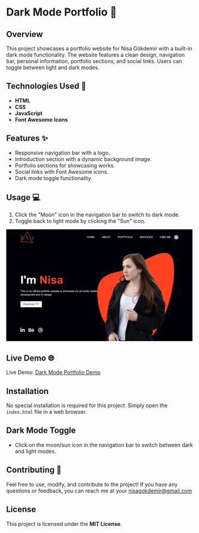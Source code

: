 # Dark Mode Portfolio 🌙

## Overview
This project showcases a portfolio website for Nisa Gökdemir with a built-in dark mode functionality. The website features a clean design, navigation bar, personal information, portfolio sections, and social links. Users can toggle between light and dark modes.

## Technologies Used 🚀
- **HTML**
- **CSS**
- **JavaScript**
- **Font Awesome Icons**

## Features ✨
- Responsive navigation bar with a logo.
- Introduction section with a dynamic background image.
- Portfolio sections for showcasing works.
- Social links with Font Awesome icons.
- Dark mode toggle functionality.

## Usage 💻
1. Click the "Moon" icon in the navigation bar to switch to dark mode.
2. Toggle back to light mode by clicking the "Sun" icon.

<img src="./images/darkmode.png" alt="" width="500" height="300">

## Live Demo 🌐
Live Demo: [Dark Mode Portfolio Demo](https://website-darkmode.vercel.app/)

## Installation
No special installation is required for this project. Simply open the `index.html` file in a web browser.

## Dark Mode Toggle
- Click on the moon/sun icon in the navigation bar to switch between dark and light modes.

## Contributing 🤝
Feel free to use, modify, and contribute to the project! If you have any questions or feedback, you can reach me at your nisagokdemir@gmail.com

## License
This project is licensed under the **MIT License**.

